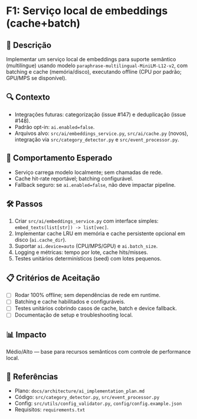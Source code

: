 # F1: Serviço local de embeddings (cache+batch)

## 📝 Descrição
Implementar um serviço local de embeddings para suporte semântico (multilíngue) usando modelo `paraphrase-multilingual-MiniLM-L12-v2`, com batching e cache (memória/disco), executando offline (CPU por padrão; GPU/MPS se disponível).

## 🔍 Contexto
- Integrações futuras: categorização (issue #147) e deduplicação (issue #148).
- Padrão opt-in: `ai.enabled=false`.
- Arquivos alvo: `src/ai/embeddings_service.py`, `src/ai/cache.py` (novos), integração via `src/category_detector.py` e `src/event_processor.py`.

## 🎯 Comportamento Esperado
- Serviço carrega modelo localmente; sem chamadas de rede.
- Cache hit-rate reportável; batching configurável.
- Fallback seguro: se `ai.enabled=false`, não deve impactar pipeline.

## 🛠️ Passos
1. Criar `src/ai/embeddings_service.py` com interface simples: `embed_texts(list[str]) -> list[vec]`.
2. Implementar cache LRU em memória e cache persistente opcional em disco (`ai.cache_dir`).
3. Suportar `ai.device=auto` (CPU/MPS/GPU) e `ai.batch_size`.
4. Logging e métricas: tempo por lote, cache hits/misses.
5. Testes unitários determinísticos (seed) com lotes pequenos.

## 📋 Critérios de Aceitação
- [ ] Rodar 100% offline; sem dependências de rede em runtime.
- [ ] Batching e cache habilitados e configuráveis.
- [ ] Testes unitários cobrindo casos de cache, batch e device fallback.
- [ ] Documentação de setup e troubleshooting local.

## 📊 Impacto
Médio/Alto — base para recursos semânticos com controle de performance local.

## 🔗 Referências
- Plano: `docs/architecture/ai_implementation_plan.md`
- Código: `src/category_detector.py`, `src/event_processor.py`
- Config: `src/utils/config_validator.py`, `config/config.example.json`
- Requisitos: `requirements.txt`
